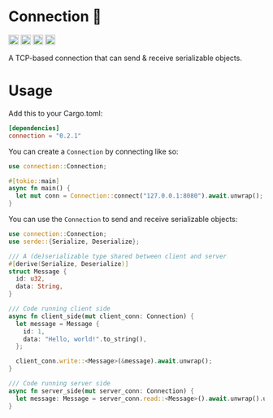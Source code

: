 # Connection 💌

[<img alt="github" src="https://img.shields.io/badge/github-wcygan/connection-8da0cb?style=for-the-badge&labelColor=555555&logo=github" height="20">](https://github.com/wcygan/connection)
[<img alt="crates.io" src="https://img.shields.io/crates/v/connection.svg?style=for-the-badge&color=fc8d62&logo=rust" height="20">](https://crates.io/crates/connection)
[<img alt="docs.rs" src="https://img.shields.io/badge/docs.rs-connection-66c2a5?style=for-the-badge&labelColor=555555&logo=docs.rs" height="20">](https://docs.rs/connection)
[<img alt="build status" src="https://img.shields.io/github/actions/workflow/status/wcygan/connection/test.yml?branch=master&style=for-the-badge" height="20">](https://github.com/wcygan/connection/actions?query=branch%3Amain)

A TCP-based connection that can send & receive serializable objects.

# Usage

Add this to your Cargo.toml:

```toml
[dependencies]
connection = "0.2.1"
```

You can create a `Connection` by connecting like so:

```rust
use connection::Connection;

#[tokio::main]
async fn main() {
  let mut conn = Connection::connect("127.0.0.1:8080").await.unwrap();
}
```

You can use the `Connection` to send and receive serializable objects:

```rust
use connection::Connection;
use serde::{Serialize, Deserialize};

/// A (de)serializable type shared between client and server
#[derive(Serialize, Deserialize)]
struct Message {
  id: u32,
  data: String,
}

/// Code running client side
async fn client_side(mut client_conn: Connection) {
  let message = Message {
    id: 1,
    data: "Hello, world!".to_string(),
  };

  client_conn.write::<Message>(&message).await.unwrap();
}

/// Code running server side
async fn server_side(mut server_conn: Connection) {
  let message: Message = server_conn.read::<Message>().await.unwrap().unwrap();
}
```